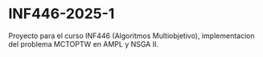 # INF446-2025-1
Proyecto para el curso INF446 (Algoritmos Multiobjetivo), implementacion del problema MCTOPTW en AMPL y NSGA II.
